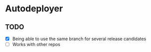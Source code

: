 # Autodeployer

## TODO

- [X] Being able to use the same branch for several release candidates
- [ ] Works with other repos
